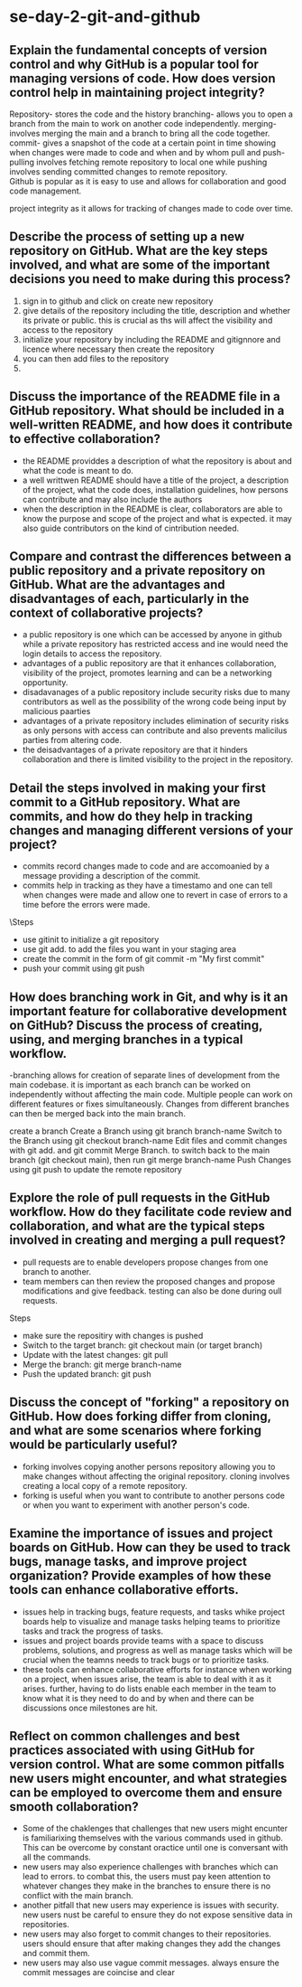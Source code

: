 # se-day-2-git-and-github
## Explain the fundamental concepts of version control and why GitHub is a popular tool for managing versions of code. How does version control help in maintaining project integrity?
Repository- stores the code and the history
branching- allows you to open a branch from the main to work on another code independently.
merging- involves merging the main and a branch to bring all the code together.
commit- gives a snapshot of the code at a certain point in time showing when changes were made to code and when and by whom
pull and push- pulling involves fetching remote repository to local one while pushing involves sending committed changes to remote repository.
\
Github is popular as it is easy to use and allows for collaboration and good code management.

project integrity as it allows for tracking of changes made to code over time.
## Describe the process of setting up a new repository on GitHub. What are the key steps involved, and what are some of the important decisions you need to make during this process?

1. sign in to github and click on create new repository
2. give details of the repository including the title, description and whether its private or public. this is crucial as ths will affect the visibility and access to the repository
3. initialize your repository by including the README and gitignnore and licence where necessary then create the repository
4. you can then add files to the repository
5. 
## Discuss the importance of the README file in a GitHub repository. What should be included in a well-written README, and how does it contribute to effective collaboration?
  - the README providdes a description of what the repository is about and what the code is meant to do.
  - a well writtwen README should have a title of the project, a description of the project, what the code does, installation guidelines, how persons can contribute and may also include the authors
  - when the description in the README is clear, collaborators are able to know the purpose and scope of the project and what is expected. it may also guide contributors on the kind of cintribution needed.
## Compare and contrast the differences between a public repository and a private repository on GitHub. What are the advantages and disadvantages of each, particularly in the context of collaborative projects?
- a public repository is one which can be accessed by anyone in github while a private repository has restricted access and ine would need the login details to access the repository.
- advantages of a public repository are that it enhances collaboration, visibility of the project, promotes learning and can be a networking opportunity.
- disadavanages of a public repository include security risks due to many contributors as well as the possibility of the wrong code being input by malicious paarties
- advantages of a private repository includes elimination of security risks as only persons with access can contribute and also prevents malicilus parties from altering code.
- the deisadvantages of a private repository are that it hinders collaboration and there is limited visibility to the project in the repository.

## Detail the steps involved in making your first commit to a GitHub repository. What are commits, and how do they help in tracking changes and managing different versions of your project?
  - commits record changes made to code and are accomoanied by a message providing a description of the commit.
  - commits help in tracking as they have a timestamo and one can tell when changes were made and allow one to revert in case of errors to a time before the errors were made.

\Steps
  - use gitinit to initialize a git repository
  - use git add. to add the files you want in your staging area
  - create the commit in the form of git commit -m "My first commit"
  - push your commit using git push
## How does branching work in Git, and why is it an important feature for collaborative development on GitHub? Discuss the process of creating, using, and merging branches in a typical workflow.
  -branching allows for creation of separate lines of development from the main codebase. it is important as each branch can be worked on independently without affecting the main code. Multiple people can work on different features or fixes simultaneously. Changes from different branches can then be merged back into the main branch.

  create a branch
Create a Branch using git branch branch-name
Switch to the Branch using git checkout branch-name 
Edit files and commit changes with git add. and git commit
Merge Branch. to switch back to the main branch (git checkout main), then run git merge branch-name
Push Changes using git push to update the remote repository

## Explore the role of pull requests in the GitHub workflow. How do they facilitate code review and collaboration, and what are the typical steps involved in creating and merging a pull request?
  - pull requests are to enable developers propose changes from one branch to another.
  - team members can then review the proposed changes and propose modifications and give feedback. testing can also be done during oull requests.

  Steps
  - make sure the repositiry with changes is pushed
  - Switch to the target branch: git checkout main (or target branch)
  - Update with the latest changes: git pull
  - Merge the branch: git merge branch-name
  - Push the updated branch: git push
## Discuss the concept of "forking" a repository on GitHub. How does forking differ from cloning, and what are some scenarios where forking would be particularly useful?
  - forking involves copying another persons repository allowing you to make changes without affecting the original repository. cloning involves creating a local copy of a remote repository.
  - forking is useful when you want to contribute to another persons code or when you want to experiment with another person's code.
## Examine the importance of issues and project boards on GitHub. How can they be used to track bugs, manage tasks, and improve project organization? Provide examples of how these tools can enhance collaborative efforts.
  - issues help in tracking bugs, feature requests, and tasks whike project boards help to visualize and manage tasks helping teams to prioritize tasks and track the progress of tasks.
  - issues and project boards provide teams with a space  to discuss problems, solutions, and progress as well as manage tasks which will be crucial when the teamns needs to track bugs or  to prioritize tasks.
  - these tools can enhance collaborative efforts for instance when working on a project, when issues arise, the team is able to deal with it as it arises. further, having to do lists enable each member in the team to know what it is they need to do and by when and there can be discussions once milestones are hit.
## Reflect on common challenges and best practices associated with using GitHub for version control. What are some common pitfalls new users might encounter, and what strategies can be employed to overcome them and ensure smooth collaboration?
  - Some of the chaklenges that challenges that new users might encunter is familiarixing themselves with the various commands used in github.  This can be overcome by constant oractice until one is conversant with all the commands.
  - new users may also experience challenges with branches which can lead to errors. to combat this, the users must pay keen attention to whatever changes they make in the branches to ensure there is no conflict with the main branch.
  - another pitfall that new users may experience is issues with security. new users nust be careful to ensure they do not expose sensitive data in repositories.
  - new users may also forget to commit changes to their repositories. users should ensure that after making changes they add the changes and commit them.
  - new users may also use vague commit messages. always ensure the commit messages are coincise and clear
